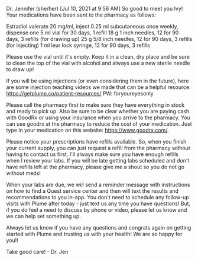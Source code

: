 
Dr. Jennifer (she/her) [Jul 10, 2021 at 9:56 AM]
So good to meet you Ivy! Your medications have been sent to the pharmacy as follows: 

Estradiol valerate 20 mg/ml, inject 0.25 ml subcutaneous once weekly, dispense one 5 ml vial for 30 days, 1 refill
18 g 1 inch needles, 12 for 90 days, 3 refills (for drawing up)
25 g 5/8 inch needles, 12 for 90 days, 3 refills (for injecting)
1 ml leur lock syringe, 12 for 90 days, 3 refills

Please use the vial until it's empty. Keep it in a clean, dry place and be sure to clean the top of the vial with alcohol and always use a new sterile needle to draw up!

If you will be using injections (or even considering them in the future), here are some injection teaching videos we made that can be a helpful resource: 
https://getplume.co/patient-resources/
PW: foryoureyesonly

Please call the pharmacy first to make sure they have everything in stock and ready to pick up. Also be sure to be clear whether you are paying cash with GoodRx or using your insurance when you arrive to the pharmacy. You can use goodrx at the pharmacy to reduce the cost of your medication. Just type in your medication on this website: https://www.goodrx.com/.

Please notice your prescriptions have refills available. So, when you finish your current supply, you can just request a refill from the pharmacy without having to contact us first. I'll always make sure you have enough refills when I review your labs. If you will be late getting labs scheduled and don't have refills left at the pharmacy, please give me a shout so you do not go without meds! 

When your labs are due, we will send a reminder message with instructions on how to find a Quest service center and then will text the results and recommendations to you in-app. You don't need to schedule any follow-up visits with Plume after today - just text us any time you have questions! But, if you do feel a need to discuss by phone or video, please let us know and we can help set something up. 

Always let us know if you have any questions and congrats again on getting started with Plume and trusting us with your health! We are so happy for you!! 

Take good care! - Dr. Jen
